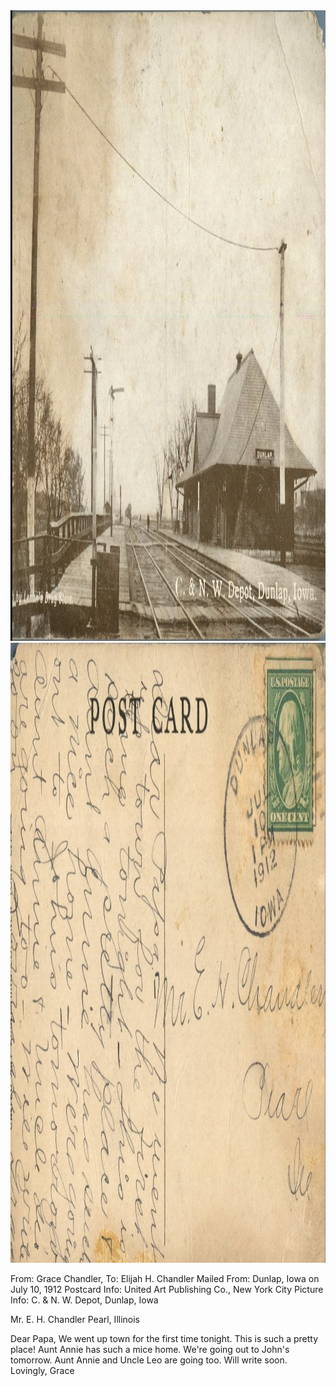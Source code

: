 <html><body><img class="alignnone size-full wp-image-1222" src="/wp-content/uploads/2014/06/postcard-2014-20140605_13540880_0530.jpg" alt="postcard-2014-20140605_13540880_0530" width="1466" height="1009"> <img class="alignnone size-full wp-image-1223" src="/wp-content/uploads/2014/06/postcard-2014-20140605_13542378_0531.jpg" alt="postcard-2014-20140605_13542378_0531" width="1480" height="992">

From: Grace Chandler, To: Elijah H. Chandler
Mailed From: Dunlap, Iowa on July 10, 1912
Postcard Info: United Art Publishing Co., New York City
Picture Info: C. &amp; N. W. Depot, Dunlap, Iowa

Mr. E. H. Chandler
Pearl, Illinois

Dear Papa,
We went up town for the first time tonight. This is such a pretty place! Aunt Annie has such a mice home. We're going out to John's tomorrow. Aunt Annie and Uncle Leo are going too. Will write soon.
Lovingly,
Grace</body></html>